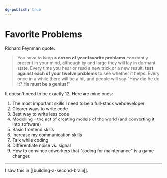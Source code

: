 ```yaml
---
dg-publish: true
---
```

# Favorite Problems

Richard Feynman quote:

> You have to keep **a dozen of your favorite problems** constantly present in your mind, although by and large they will lay in dormant state. Every time you hear or read a new trick or a new result, **test against each of your twelve problems** to see whether it helps. Every once in a while there will be a hit, and people will say "How did he do it? **He must be a genius!**"

It doesn't need to be exactly 12. Here are mine ones:

1. The most important skills I need to be a full-stack webdeveloper
2. Clearer ways to write code
3. Best way to write less code
4. Modelling - the act of creating models of the world (and converting it into software)
5. Basic frontend skills
6. Increase my communication skills
7. Talk while coding
8. Differentiate noise vs. signal
9. How to convince coworkers that "coding for maintenance" is a game changer.

---

I saw this in [[building-a-second-brain]].
